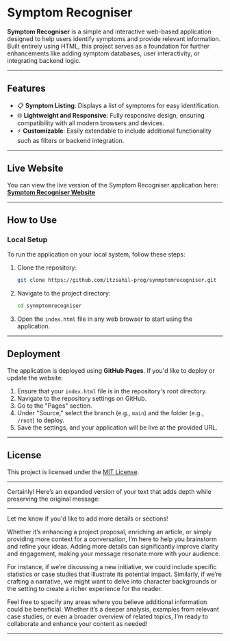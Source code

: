 # Symptom Recogniser

**Symptom Recogniser** is a simple and interactive web-based application designed to help users identify symptoms and provide relevant information. Built entirely using HTML, this project serves as a foundation for further enhancements like adding symptom databases, user interactivity, or integrating backend logic.

---

## Features

- 📋 **Symptom Listing**: Displays a list of symptoms for easy identification.
- 🌐 **Lightweight and Responsive**: Fully responsive design, ensuring compatibility with all modern browsers and devices.
- ⚡ **Customizable**: Easily extendable to include additional functionality such as filters or backend integration.

---

## Live Website

You can view the live version of the Symptom Recogniser application here:  
[**Symptom Recogniser Website**](https://sites.google.com/view/medisymptom/mediconnect-symptom-recognization)

---

## How to Use

### Local Setup

To run the application on your local system, follow these steps:

1. Clone the repository:
   ```bash
   git clone https://github.com/itzsahil-prog/synmptomrecogniser.git
   ```
2. Navigate to the project directory:
   ```bash
   cd synmptomrecogniser
   ```
3. Open the `index.html` file in any web browser to start using the application.

---

## Deployment

The application is deployed using **GitHub Pages**. If you'd like to deploy or update the website:

1. Ensure that your `index.html` file is in the repository's root directory.
2. Navigate to the repository settings on GitHub.
3. Go to the "Pages" section.
4. Under "Source," select the branch (e.g., `main`) and the folder (e.g., `/root`) to deploy.
5. Save the settings, and your application will be live at the provided URL.

---

## License

This project is licensed under the [MIT License](LICENSE).

---
Certainly! Here’s an expanded version of your text that adds depth while preserving the original message:

---

Let me know if you'd like to add more details or sections! 

Whether it’s enhancing a project proposal, enriching an article, or simply providing more context for a conversation, I’m here to help you brainstorm and refine your ideas. Adding more details can significantly improve clarity and engagement, making your message resonate more with your audience. 

For instance, if we’re discussing a new initiative, we could include specific statistics or case studies that illustrate its potential impact. Similarly, if we’re crafting a narrative, we might want to delve into character backgrounds or the setting to create a richer experience for the reader.

Feel free to specify any areas where you believe additional information could be beneficial. Whether it’s a deeper analysis, examples from relevant case studies, or even a broader overview of related topics, I’m ready to collaborate and enhance your content as needed!

--- 
